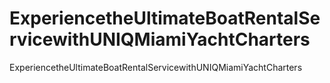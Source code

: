 # ExperiencetheUltimateBoatRentalServicewithUNIQMiamiYachtCharters
ExperiencetheUltimateBoatRentalServicewithUNIQMiamiYachtCharters

